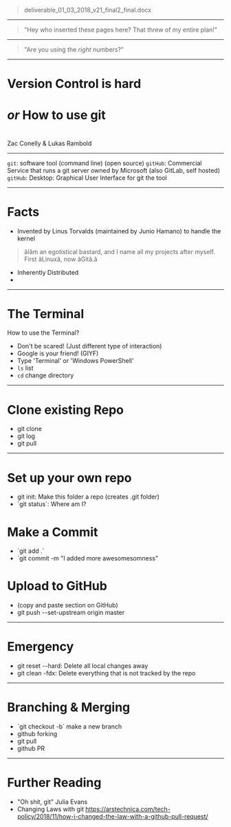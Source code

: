> deliverable_01_03_2018_v21_final2_final.docx

---

> "Hey who inserted these pages here? That threw of my entire plan!"

---

> "Are you using the _right_ numbers?"

---
# Version Control is hard
# _or_ How to use git
#
Zac Conelly & Lukas Rambold

---

`git`: software tool (command line) (open source)
`gitHub`: Commercial Service that runs a git server owned by Microsoft (also GitLab, self hosted)
`gitHub`: Desktop: Graphical User Interface for git the tool

---
# Facts
- Invented by Linus Torvalds (maintained by Junio Hamano) to handle the kernel
> âIâm an egotistical bastard, and I name all my projects after myself. First âLinuxâ, now âGitâ.â
- Inherently Distributed
-
---
# The Terminal
How to use the Terminal?
- Don't be scared! (Just different type of interaction)
- Google is your friend! (GIYF)
- Type 'Terminal' or 'Windows PowerShell'
- `ls` list
- `cd` change directory

---

# Clone existing Repo
- git clone
- git log
- git pull

---

# Set up your own repo
- git init: Make this folder a repo (creates .git folder)
- ´git status´: Where am I?

# Make a Commit
- ´git add .´
- ´git commit -m "I added more awesomesomness"

# Upload to GitHub
- (copy and paste section on GitHub)
- git push --set-upstream origin master

---

# Emergency
- git reset --hard: Delete all local changes away
- git clean -fdx: Delete everything that is not tracked by the repo

---

# Branching & Merging
- ´git checkout -b´ make a new branch
- github forking
- git pull
- github PR

---
# Further Reading
- "Oh shit, git" Julia Evans
- Changing Laws with git https://arstechnica.com/tech-policy/2018/11/how-i-changed-the-law-with-a-github-pull-request/
